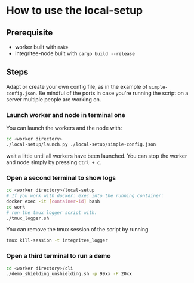 #  How to use the local-setup

## Prerequisite
- worker built with `make`
- integritee-node built with `cargo build --release`

## Steps
Adapt or create your own config file, as in the example of `simple-config.json`. Be mindful of the ports in case you're running the script on a server multiple people are working on.

### Launch worker and node in terminal one
You can launch the workers and the node with:
```bash
cd <worker directory>
./local-setup/launch.py ./local-setup/simple-config.json
```
wait a little until all workers have been launched. You can stop the worker and node simply by pressing `Ctrl + c`.

### Open a second terminal to show logs
```bash
cd <worker directory>/local-setup
# If you work with docker: exec into the running container:
docker exec -it [container-id] bash
cd work
# run the tmux logger script with:
./tmux_logger.sh
```

You can remove the tmux session of the script by running
```bash
tmux kill-session -t integritee_logger
```
### Open a third terminal to run a demo
```bash
cd <worker directory>/cli
./demo_shielding_unshielding.sh -p 99xx -P 20xx
```
